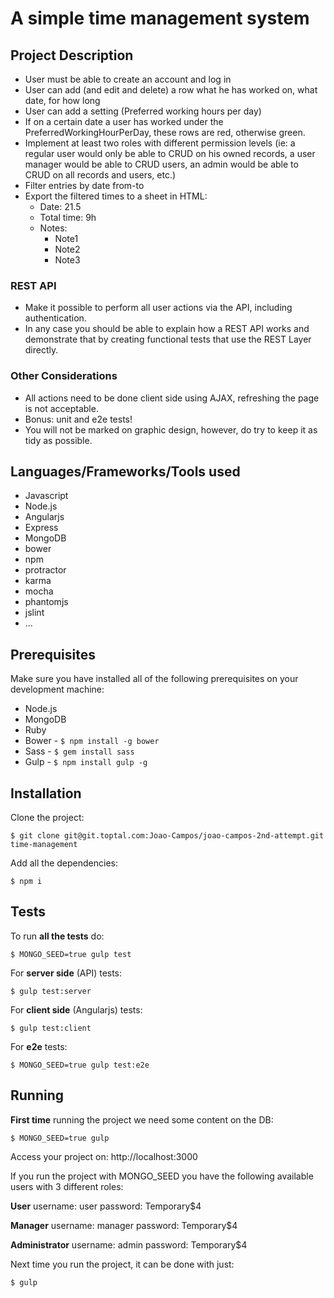 # A simple time management system

##  Project Description
- User must be able to create an account and log in
- User can add (and edit and delete) a row what he has worked on, what date, for how long
- User can add a setting (Preferred working hours per day)
- If on a certain date a user has worked under the PreferredWorkingHourPerDay, these rows are red, otherwise green.
- Implement at least two roles with different permission levels (ie: a regular user would only be able to CRUD on his owned records, a user manager would be able to CRUD users, an admin would be able to CRUD on all records and users, etc.)
- Filter entries by date from-to
- Export the filtered times to a sheet in HTML:
  - Date: 21.5
  - Total time: 9h
  - Notes:
    - Note1
    - Note2
    - Note3
    
### REST API
- Make it possible to perform all user actions via the API, including authentication.
- In any case you should be able to explain how a REST API works and demonstrate that by creating functional tests that use the REST Layer directly.


### Other Considerations
- All actions need to be done client side using AJAX, refreshing the page is not acceptable.
- Bonus: unit and e2e tests!
- You will not be marked on graphic design, however, do try to keep it as tidy as possible.


## Languages/Frameworks/Tools used

- Javascript
- Node.js
- Angularjs
- Express
- MongoDB
- bower
- npm
- protractor
- karma
- mocha
- phantomjs
- jslint
- ...


## Prerequisites
Make sure you have installed all of the following prerequisites on your development machine:
* Node.js
* MongoDB
* Ruby
* Bower - ``` $ npm install -g bower ```
* Sass - ``` $ gem install sass ```
* Gulp - ``` $ npm install gulp -g ```

## Installation

Clone the project:
```
$ git clone git@git.toptal.com:Joao-Campos/joao-campos-2nd-attempt.git time-management
```

Add all the dependencies:
```
$ npm i
```

## Tests
To run **all the tests** do:
```
$ MONGO_SEED=true gulp test
```

For **server side** (API) tests:
```
$ gulp test:server
```

For **client side** (Angularjs) tests:
```
$ gulp test:client
```

For **e2e** tests:
```
$ MONGO_SEED=true gulp test:e2e
```


## Running

**First time** running the project we need some content on the DB:
```
$ MONGO_SEED=true gulp
```

Access your project on: http://localhost:3000   

If you run the project with MONGO_SEED you have the following available users with 3 different roles:

**User**
username: user
password: Temporary$4

**Manager**
username: manager
password: Temporary$4

**Administrator**
username: admin
password: Temporary$4

Next time you run the project, it can be done with just:
```
$ gulp
```